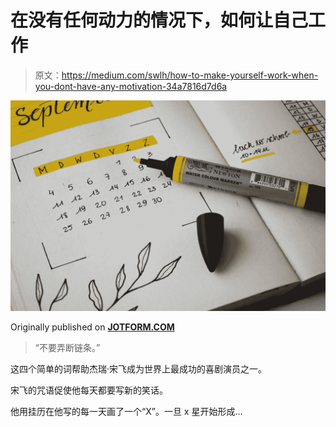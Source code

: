 # 在没有任何动力的情况下，如何让自己工作

> 原文：<https://medium.com/swlh/how-to-make-yourself-work-when-you-dont-have-any-motivation-34a7816d7d6a>

![](img/f6972e3aa3b1728f4ee2fb3bbf9fbe0d.png)

Originally published on [**JOTFORM.COM**](http://jotform.com)

> “不要弄断链条。”

这四个简单的词帮助杰瑞·宋飞成为世界上最成功的喜剧演员之一。

宋飞的咒语促使他每天都要写新的笑话。

他用挂历在他写的每一天画了一个“X”。一旦 x 星开始形成…